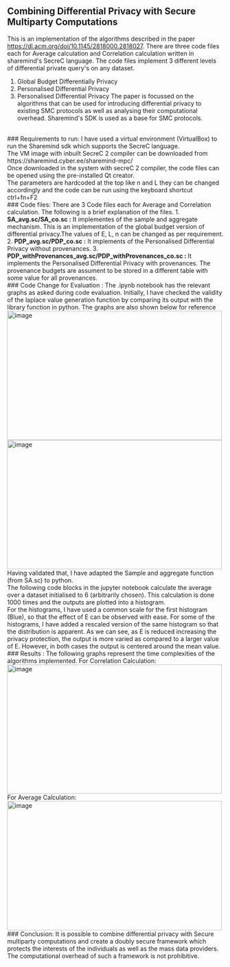 ## Combining Differential Privacy with Secure Multiparty Computations 
This is an implementation of the algorithms described in the paper https://dl.acm.org/doi/10.1145/2818000.2818027.
There are three code files each for Average calculation and Correlation calculation written in sharemind's SecreC language. 
The code files implement 3 different levels of differential private query's on any dataset. 
1. Global Budget Differentially Privacy 
2. Personalised Differential Privacy 
3. Personalised Differential Privacy
The paper is focussed on the algorithms that can be used for introducing differential privacy to existing SMC protocols as well as analysing their computational overhead. Sharemind's SDK is used as a base for SMC protocols.
<br>
### Requirements to run:
I have used a virtual environment (VirtualBox) to run the Sharemind sdk which supports the SecreC language. <br>
The VM image with inbuilt SecreC 2 compiler can be downloaded from https://sharemind.cyber.ee/sharemind-mpc/ <br>
Once downloaded in the system with secreC 2 compiler, the code files can be opened using the pre-installed Qt creator. <br>
The parameters are hardcoded at the top like n and L they can be changed accordingly and the code can be run using the keyboard shortcut ctrl+fn+F2 <br> 
### Code files: 
There are 3 Code files each for Average and Correlation calculation. The following is a brief explanation of the files.
1. <b>SA_avg.sc/SA_co.sc :</b> It implementes of the sample and aggregate mechanism. This is an implementation of the global budget version of differential privacy.The values of E, L, n can be changed as per requirement.
2. <b>PDP_avg.sc/PDP_co.sc :</b> It implements of the Personalised Differential Privacy without provenances.  
3. <b> PDP_withProvenances_avg.sc/PDP_withProvenances_co.sc : </b> It implements the Personalised Differential Privacy with provenances. The provenance budgets are assument to be stored in a different table with some value for all provenances.
<br>
### Code Change for Evaluation : 
The .ipynb notebook has the relevant graphs as asked during code evaluation. 
Initially, I have checked the validity of the laplace value generation function by comparing its output with the library function in python. The graphs are also shown below for reference
<br>
<img src="https://github.com/manuka03/DiffPrivacywithSMC/assets/99576067/c913b0aa-1310-4342-97b8-4121c6bbbd7b" alt="image" width="500" height="300">
<img src="https://github.com/manuka03/DiffPrivacywithSMC/assets/99576067/340f991f-e210-4e56-a55a-63b72a9f9202" alt="image" width="500" height="300">
<br>
Having validated that, I have adapted the Sample and aggregate function (from SA.sc) to python.<br>
The following code blocks in the jupyter notebook calculate the average over a dataset initialised to 6 (arbitrarily chosen). This calculation is done 1000 times and the outputs are plotted into a histogram. <br>
For the histograms, I have used a common scale for the first histogram (Blue), so that the effect of E can be observed with ease. For some of the histograms, I have added a rescaled version of the same histogram so that the distribution is apparent.
As we can see, as E is reduced increasing the privacy protection, the output is more varied as compared to a larger value of E. However, in both cases the output is centered around the mean value. 
<br>
### Results :
The following graphs represent the time complexities of the algorithms implemented. 
For Correlation Calculation:<br>
<img src="https://github.com/manuka03/DiffPrivacywithSMC/assets/99576067/07028790-6022-4dcb-bb43-0351a58249b0" alt="image" width="500" height="300">
For Average Calculation: <br>
<img src="https://github.com/manuka03/DiffPrivacywithSMC/assets/99576067/d9cfd728-011c-45db-ba3c-8604ab60c0e9" alt="image" width="500" height="300">
### Conclusion:
It is possible to combine differential privacy with Secure multiparty computations and create a doubly secure framework which protects the interests of the individuals as well as the mass data providers. The computational overhead of such a framework is not prohibitive. 

